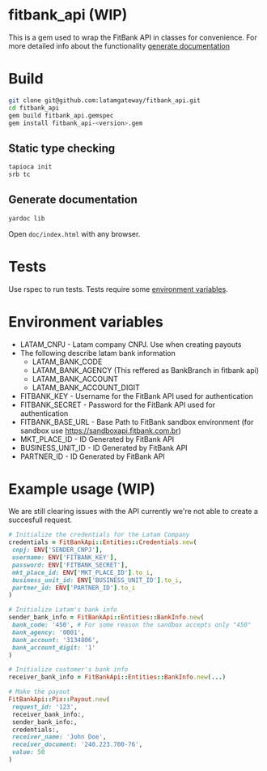 # fitbank_api (WIP)

This is a gem used to wrap the FitBank API in classes for convenience. For more detailed info about the functionality [generate documentation](#generate-documentation)

# Build
```bash
git clone git@github.com:latamgateway/fitbank_api.git
cd fitbank_api
gem build fitbank_api.gemspec
gem install fitbank_api-<version>.gem 
```
## Static type checking
```bash
tapioca init
srb tc
```
## Generate documentation
```bash
yardoc lib
```
Open `doc/index.html` with any browser.

# Tests
Use rspec to run tests. Tests require some [environment variables](#environment-variables).

# Environment variables

 * LATAM_CNPJ - Latam company CNPJ. Use when creating payouts
 * The following describe latam bank information
    * LATAM_BANK_CODE
    * LATAM_BANK_AGENCY (This reffered as BankBranch in fitbank api)
    * LATAM_BANK_ACCOUNT
    * LATAM_BANK_ACCOUNT_DIGIT
 * FITBANK_KEY - Username for the FitBank API used for authentication
 * FITBANK_SECRET - Password for the FitBank API used for authentication
 * FITBANK_BASE_URL - Base Path to FitBank sandbox environment (for sandbox use https://sandboxapi.fitbank.com.br)
 * MKT_PLACE_ID - ID Generated by FitBank API
 * BUSINESS_UNIT_ID - ID Generated by FitBank API
 * PARTNER_ID - ID Generated by FitBank API
 
 # Example usage (WIP)
 We are still clearing issues with the API currently we're not able to create a succesfull request.
 
 ```ruby
 # Initialize the credentials for the Latam Company
 credentials = FitBankApi::Entities::Credentials.new(
  cnpj: ENV['SENDER_CNPJ'],
  username: ENV['FITBANK_KEY'],
  password: ENV['FITBANK_SECRET'],
  mkt_place_id: ENV['MKT_PLACE_ID'].to_i,
  business_unit_id: ENV['BUSINESS_UNIT_ID'].to_i,
  partner_id: ENV['PARTNER_ID'].to_i
 )
 
 # Initialize Latam's bank info
 sender_bank_info = FitBankApi::Entities::BankInfo.new(
  bank_code: '450', # For some reason the sandbox accepts only "450"
  bank_agency: '0001',
  bank_account: '3134806',
  bank_account_digit: '1' 
 )
 
 # Initialize customer's bank info
 receiver_bank_info = FitBankApi::Entities::BankInfo.new(...)
 
 # Make the payout
 FitBankApi::Pix::Payout.new(
  request_id: '123',
  receiver_bank_info:,
  sender_bank_info:,
  credentials:,
  receiver_name: 'John Doe',
  receiver_document: '240.223.700-76',
  value: 50
 )
 ```
